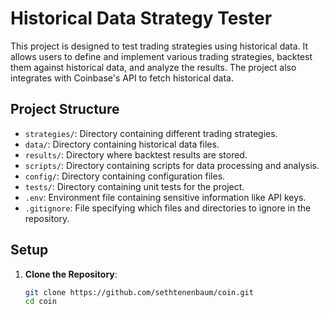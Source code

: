 # Historical Data Strategy Tester

This project is designed to test trading strategies using historical data. It allows users to define and implement various trading strategies, backtest them against historical data, and analyze the results. The project also integrates with Coinbase's API to fetch historical data.

## Project Structure

- `strategies/`: Directory containing different trading strategies.
- `data/`: Directory containing historical data files.
- `results/`: Directory where backtest results are stored.
- `scripts/`: Directory containing scripts for data processing and analysis.
- `config/`: Directory containing configuration files.
- `tests/`: Directory containing unit tests for the project.
- `.env`: Environment file containing sensitive information like API keys.
- `.gitignore`: File specifying which files and directories to ignore in the repository.

## Setup

1. **Clone the Repository**:
   ```sh
   git clone https://github.com/sethtenenbaum/coin.git
   cd coin